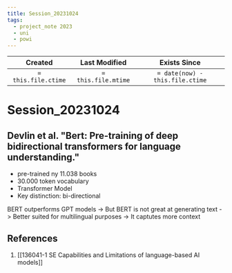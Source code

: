 ```yaml
---
title: Session_20231024
tags:
  - project_note 2023
  - uni
  - powi
---
```

|     Created      |  Last Modified   |       Exists Since        |
|:----------------:|:----------------:|:----------------:|
| `= this.file.ctime` | `= this.file.mtime` | `= date(now) - this.file.ctime`|

# Session_20231024

## Devlin et al. "Bert: Pre-training of deep bidirectional transformers for language understanding."

- pre-trained ny 11.038 books
- 30.000 token vocabulary
- Transformer Model
- Key distinction: bi-directional

BERT outperforms GPT models
-> But BERT is not great at generating text
-> Better suited for multilingual purposes
-> It captutes more context
## References
1. [[136041-1 SE Capabilities and Limitations of language-based AI models]]